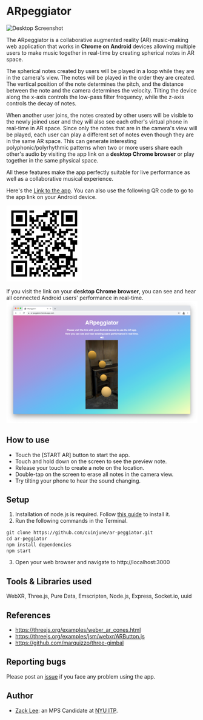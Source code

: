 # ARpeggiator
<img src="screenshot1.png" alt="Desktop Screenshot" width="1000"/>

The ARpeggiator is a collaborative augmented reality (AR) music-making web application that works in **Chrome on Android** devices allowing multiple users to make music together in real-time by creating spherical notes in AR space.

The spherical notes created by users will be played in a loop while they are in the camera's view. The notes will be played in the order they are created. The vertical position of the note determines the pitch, and the distance between the note and the camera determines the velocity. Tilting the device along the x-axis controls the low-pass filter frequency, while the z-axis controls the decay of notes.

When another user joins, the notes created by other users will be visible to the newly joined user and they will also see each other's virtual phone in real-time in AR space. Since only the notes that are in the camera's view will be played, each user can play a different set of notes even though they are in the same AR space. This can generate interesting polyphonic/polyrhythmic patterns when two or more users share each other's audio by visiting the app link on a **desktop Chrome browser** or play together in the same physical space.

All these features make the app perfectly suitable for live performance as well as a collaborative musical experience.

Here's the [Link to the app](https://ar-peggiator.herokuapp.com/).
You can also use the following QR code to go to the app link on your Android device.

<img src="QR.png" alt="QR Code" width="200"/>

If you visit the link on your **desktop Chrome browser**, you can see and hear all connected Android users' performance in real-time.
<img src="screenshot2.png" alt="Desktop Screenshot" width="1000"/>

## How to use
* Touch the [START AR] button to start the app.
* Touch and hold down on the screen to see the preview note.
* Release your touch to create a note on the location.
* Double-tap on the screen to erase all notes in the camera view.
* Try tilting your phone to hear the sound changing.

## Setup
1. Installation of node.js is required. Follow [this guide](https://github.com/itp-dwd/2020-spring/blob/master/guides/installing-nodejs.md) to install it.
2. Run the following commands in the Terminal.
```
git clone https://github.com/cuinjune/ar-peggiator.git
cd ar-peggiator
npm install dependencies
npm start
```
3. Open your web browser and navigate to http://localhost:3000

## Tools & Libraries used
WebXR, Three.js, Pure Data, Emscripten, Node.js, Express, Socket.io, uuid

## References
* https://threejs.org/examples/webxr_ar_cones.html
* https://threejs.org/examples/jsm/webxr/ARButton.js
* https://github.com/marquizzo/three-gimbal

## Reporting bugs
Please post an [issue](https://github.com/cuinjune/ar-peggiator/issues) if you face any problem using the app.

## Author
* [Zack Lee](https://www.cuinjune.com/about): an MPS Candidate at [NYU ITP](https://itp.nyu.edu).
